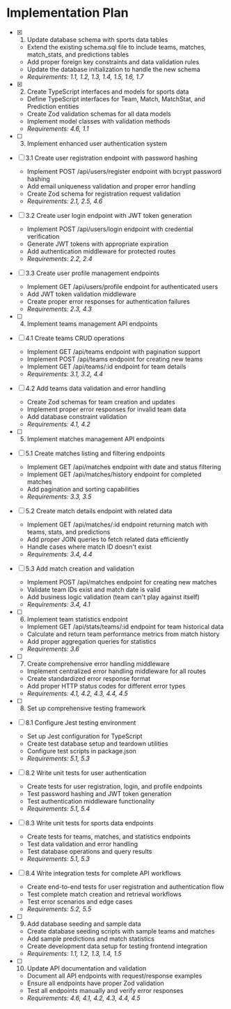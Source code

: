 # Implementation Plan

- [x] 1. Update database schema with sports data tables




















  - Extend the existing schema.sql file to include teams, matches, match_stats, and predictions tables
  - Add proper foreign key constraints and data validation rules
  - Update the database initialization to handle the new schema
  - _Requirements: 1.1, 1.2, 1.3, 1.4, 1.5, 1.6, 1.7_

- [x] 2. Create TypeScript interfaces and models for sports data




  - Define TypeScript interfaces for Team, Match, MatchStat, and Prediction entities
  - Create Zod validation schemas for all data models
  - Implement model classes with validation methods
  - _Requirements: 4.6, 1.1_

- [ ] 3. Implement enhanced user authentication system








- [ ] 3.1 Create user registration endpoint with password hashing
  - Implement POST /api/users/register endpoint with bcrypt password hashing
  - Add email uniqueness validation and proper error handling
  - Create Zod schema for registration request validation
  - _Requirements: 2.1, 2.5, 4.6_

- [ ] 3.2 Create user login endpoint with JWT token generation
  - Implement POST /api/users/login endpoint with credential verification
  - Generate JWT tokens with appropriate expiration
  - Add authentication middleware for protected routes
  - _Requirements: 2.2, 2.4_

- [ ] 3.3 Create user profile management endpoints
  - Implement GET /api/users/profile endpoint for authenticated users
  - Add JWT token validation middleware
  - Create proper error responses for authentication failures
  - _Requirements: 2.3, 4.3_

- [ ] 4. Implement teams management API endpoints
- [ ] 4.1 Create teams CRUD operations
  - Implement GET /api/teams endpoint with pagination support
  - Implement POST /api/teams endpoint for creating new teams
  - Implement GET /api/teams/:id endpoint for team details
  - _Requirements: 3.1, 3.2, 4.4_

- [ ] 4.2 Add teams data validation and error handling
  - Create Zod schemas for team creation and updates
  - Implement proper error responses for invalid team data
  - Add database constraint validation
  - _Requirements: 4.1, 4.2_

- [ ] 5. Implement matches management API endpoints
- [ ] 5.1 Create matches listing and filtering endpoints
  - Implement GET /api/matches endpoint with date and status filtering
  - Implement GET /api/matches/history endpoint for completed matches
  - Add pagination and sorting capabilities
  - _Requirements: 3.3, 3.5_

- [ ] 5.2 Create match details endpoint with related data
  - Implement GET /api/matches/:id endpoint returning match with teams, stats, and predictions
  - Add proper JOIN queries to fetch related data efficiently
  - Handle cases where match ID doesn't exist
  - _Requirements: 3.4, 4.4_

- [ ] 5.3 Add match creation and validation
  - Implement POST /api/matches endpoint for creating new matches
  - Validate team IDs exist and match date is valid
  - Add business logic validation (team can't play against itself)
  - _Requirements: 3.4, 4.1_

- [ ] 6. Implement team statistics endpoint
  - Implement GET /api/stats/teams/:id endpoint for team historical data
  - Calculate and return team performance metrics from match history
  - Add proper aggregation queries for statistics
  - _Requirements: 3.6_

- [ ] 7. Create comprehensive error handling middleware
  - Implement centralized error handling middleware for all routes
  - Create standardized error response format
  - Add proper HTTP status codes for different error types
  - _Requirements: 4.1, 4.2, 4.3, 4.4, 4.5_

- [ ] 8. Set up comprehensive testing framework
- [ ] 8.1 Configure Jest testing environment
  - Set up Jest configuration for TypeScript
  - Create test database setup and teardown utilities
  - Configure test scripts in package.json
  - _Requirements: 5.1, 5.3_

- [ ] 8.2 Write unit tests for user authentication
  - Create tests for user registration, login, and profile endpoints
  - Test password hashing and JWT token generation
  - Test authentication middleware functionality
  - _Requirements: 5.1, 5.4_

- [ ] 8.3 Write unit tests for sports data endpoints
  - Create tests for teams, matches, and statistics endpoints
  - Test data validation and error handling
  - Test database operations and query results
  - _Requirements: 5.1, 5.3_

- [ ] 8.4 Write integration tests for complete API workflows
  - Create end-to-end tests for user registration and authentication flow
  - Test complete match creation and retrieval workflows
  - Test error scenarios and edge cases
  - _Requirements: 5.2, 5.5_

- [ ] 9. Add database seeding and sample data
  - Create database seeding scripts with sample teams and matches
  - Add sample predictions and match statistics
  - Create development data setup for testing frontend integration
  - _Requirements: 1.1, 1.2, 1.3, 1.4, 1.5_

- [ ] 10. Update API documentation and validation
  - Document all API endpoints with request/response examples
  - Ensure all endpoints have proper Zod validation
  - Test all endpoints manually and verify error responses
  - _Requirements: 4.6, 4.1, 4.2, 4.3, 4.4, 4.5_